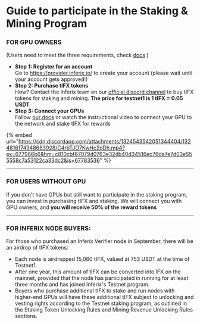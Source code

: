 # Guide to participate in the Staking & Mining Program

### **FOR GPU OWNERS**

(Users need to meet the three requirements, check [docs](https://docs.inferix.io/inferix-testnet-1) )

* **Step 1: Register for an account** \
  Go to https://provider.inferix.io/ to create your account (please wait until your account gets approved!)
* **Step 2: Purchase tIFX tokens** \
  How? Contact the Inferix team on our [official discord channel](https://discord.gg/q5gBts3Q6x) to buy tIFX tokens for staking and mining. **The price for testnet1 is 1 tIFX = 0.05 USDT**
* **Step 3: Connect your GPUs** \
  Follow [our docs](adding-gpus-to-the-network.md) or watch the instructional video to connect your GPU to the network and stake tIFX for rewards

{% embed url="https://cdn.discordapp.com/attachments/1324543542051344404/1324816174948683928/C4rbTJO7KwHc2dDh.mp4?ex=677986b6&hm=c810cbf67079d0763e32db40d34516ec76da7e7d03e555558c7a53122ca33dc2&is=67783536" %}

***

### **FOR USERS WITHOUT GPU**

If you don’t have GPUs but still want to participate in the staking program, you can invest in purchasing tIFX and staking. We will connect you with GPU owners, and **you will receive 50% of the reward tokens**

***

### **FOR INFERIX NODE BUYERS:**&#x20;

For those who purchased an Inferix Verifier node in September, there will be an airdrop of tIFX tokens:

* Each node is airdropped 15,060 tIFX, valued at 753 USDT at the time of Testnet1.
* After one year, this amount of tIFX can be converted into IFX on the mainnet, provided that the node has participated in running for at least three months and has joined Inferix's Testnet program.
* Buyers who purchase additional tIFX to stake and run nodes with higher-end GPUs will have these additional tIFX subject to unlocking and vesting rights according to the Testnet staking program, as outlined in the Staking Token Unlocking Rules and Mining Revenue Unlocking Rules sections.
